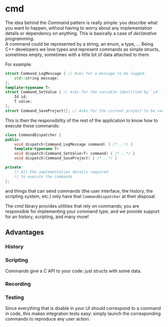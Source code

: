 # cmd

The idea behind the *Command* pattern is really simple: you describe what you want to happen, without having to worry about any implementation details or dependency on anything. This is basically a case of *declarative programming*.<br/>
A command could be represented by a string, an enum, a type, ... Being C++ developers we love types and represent commands as simple structs, sometimes empty, sometimes with a little bit of data attached to them.

For example:

```cpp
struct Command_LogMessage { // Asks for a message to be logged.
    std::string message;
};
template<typename T>
struct Command_SetValue { // Asks for the variable identified by `id` to be set to `value`.
    Id id;
    T value;
};
struct Command_SaveProject{}; // Asks for the current project to be saved. This is an empty struct, there is no need for any data in this case.
```

This is then the responsibility of the rest of the application to know how to execute these commands:

```cpp
class CommandDispatcher {
public:
    void dispatch(Command_LogMessage command) { /*...*/ }
    template<typename T>
    void dispatch(Command_SetValue<T> command) { /*...*/ }
    void dispatch(Command_SaveProject) { /*...*/ }

private:
    // All the implementation details required
    // to execute the commands
};
```

and things that can send commands (the user interface, the history, the scripting system, etc.) only have that `CommandDispatcher` at their disposal.

The *cmd* library provides utilities that rely on commands; you are responsible for implementing your command type, and we provide support for an history, scripting, and many more!

## Advantages

### History

### Scripting

Commands give a C API to your code: just structs with some data.

### Recording

### Testing

Since everything that is doable in your UI should correspond to a command in code, this makes integration tests easy: simply launch the corresponding commands to reproduce any user action.